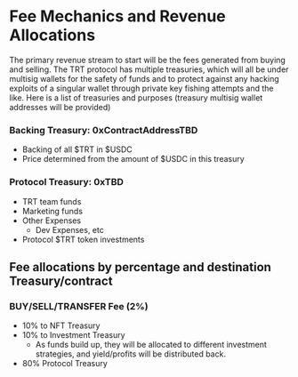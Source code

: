 # Fee Mechanics and Revenue Allocations

The primary revenue stream to start will be the fees generated from buying and selling. The TRT protocol has multiple treasuries, which will all be under multisig wallets for the safety of funds and to protect against any hacking exploits of a singular wallet through private key fishing attempts and the like.  Here is a list of treasuries and purposes (treasury multisig wallet addresses will be provided)

### **Backing Treasury: 0xContractAddressTBD**

* Backing of all $TRT in $USDC
* Price determined from the amount of $USDC in this treasury

### **Protocol Treasury: 0xTBD**

* TRT team funds
* Marketing funds
* Other Expenses
  * Dev Expenses, etc
* Protocol $TRT token investments

## **Fee allocations by percentage and destination Treasury/contract**

### **BUY/SELL/TRANSFER Fee (2%)**

* 10% to NFT Treasury
* 10% to Investment Treasury
  * As funds build up, they will be allocated to different investment strategies, and yield/profits will be distributed back.
* 80% Protocol Treasury&#x20;
